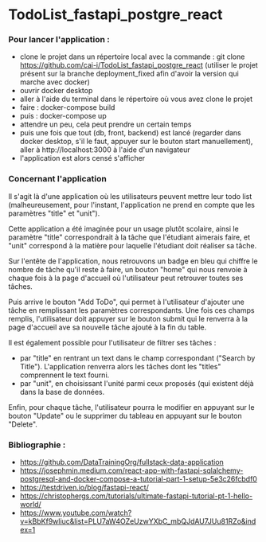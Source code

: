 # TodoList_fastapi_postgre_react

### Pour lancer l'application :
* clone le projet dans un répertoire local avec la commande : git clone https://github.com/cai-i/TodoList_fastapi_postgre_react (utiliser le projet présent sur la branche deployment_fixed afin d'avoir la version qui marche avec docker)
* ouvrir docker desktop
* aller à l'aide du terminal dans le répertoire où vous avez clone le projet
* faire : docker-compose build
* puis : docker-compose up
* attendre un peu, cela peut prendre un certain temps
* puis une fois que tout (db, front, backend) est lancé (regarder dans docker desktop, s'il le faut, appuyer sur le bouton start manuellement), aller à http://localhost:3000 à l'aide d'un navigateur
* l'application est alors censé s'afficher

### Concernant l'application
Il s'agit là d'une application où les utilisateurs peuvent mettre leur todo list (malheureusement, pour l'instant, l'application ne prend en compte que les paramètres "title" et "unit").

Cette application a été imaginée pour un usage plutôt scolaire, ainsi le paramètre "title" correspondrait à la tâche que l'étudiant aimerais faire, et "unit" correspond à la matière pour laquelle l'étudiant doit réaliser sa tâche.

Sur l'entête de l'application, nous retrouvons un badge en bleu qui chiffre le nombre de tâche qu'il reste à faire, un bouton "home" qui nous renvoie à chaque fois à la page d'accueil où l'utilisateur peut retrouver toutes ses tâches.

Puis arrive le bouton "Add ToDo", qui permet à l'utilisateur d'ajouter une tâche en remplissant les paramètres correspondants. Une fois ces champs remplis, l'utilisateur doit appuyer sur le bouton submit qui le renverra à la page d'accueil ave sa nouvelle tâche ajouté à la fin du table.

Il est également possible pour l'utilisateur de filtrer ses tâches :
* par "title" en rentrant un text dans le champ correspondant ("Search by Title"). L'application renverra alors les tâches dont les "titles" comprennent le text fourni.
* par "unit", en choisissant l'unité parmi ceux proposés (qui existent déjà dans la base de données.

Enfin, pour chaque tâche, l'utilisateur pourra le modifier en appuyant sur le bouton "Update" ou le supprimer du tableau en appuyant sur le bouton "Delete".

### Bibliographie :
* https://github.com/DataTrainingOrg/fullstack-data-application
* https://josephmin.medium.com/react-app-with-fastapi-sqlalchemy-postgresql-and-docker-compose-a-tutorial-part-1-setup-5e3c26fcbdf0
* https://testdriven.io/blog/fastapi-react/
* https://christophergs.com/tutorials/ultimate-fastapi-tutorial-pt-1-hello-world/
* https://www.youtube.com/watch?v=kBbKf9wliuc&list=PLU7aW4OZeUzwYXbC_mbQJdAU7JUu81RZo&index=1

